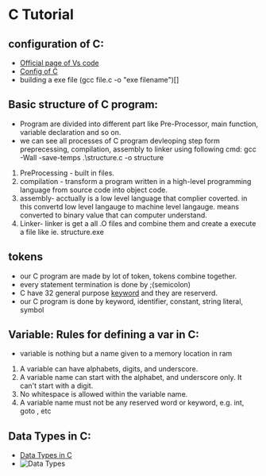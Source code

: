 # C Tutorial 

## configuration of C:
- [Official page of Vs code](https://code.visualstudio.com/docs/cpp/config-mingw) 
- [Config of C ](https://www.youtube.com/watch?v=0HD0pqVtsmw&list=LL&index=6&t=620s)
-  building a exe file (gcc file.c -o "exe filename")[]

## Basic structure of C program:
- Program are divided into different part like Pre-Processor, main function, variable declaration and so on.
- we can see all processes of C program devleoping step form preprecessing, compilation, assembly to linker using following cmd: gcc -Wall -save-temps .\structure.c -o structure
1. PreProcessing - built in files.
2. compilation - transform a program written in a high-level programming language from source code into object code.
3. assembly- acctually is a low level language that complier coverted. in this convertd low level langauge to machine level langauge. means converted to binary value that can computer understand.
4. Linker- linker is get a all .O files and combine them and create a execute a file like ie. structure.exe

## tokens 
- our C program are made by lot of token, tokens combine together.
- every statement termination is done by ;(semicolon)
- C have 32 general purpose [keyword](https://docs.microsoft.com/en-us/cpp/c-language/c-keywords?view=msvc-170) and they are reserverd.
- our C program is done by keyword, identifier, constant, string literal, symbol

## Variable: Rules for defining a var in C:
- variable is nothing but a name given to a memory location in ram
1. A variable can have alphabets, digits, and underscore.
2. A variable name can start with the alphabet, and underscore only. It can't start with a digit.
3. No whitespace is allowed within the variable name.
4. A variable name must not be any reserved word or keyword, e.g. int, goto , etc

## Data Types in C:
- [Data Types in C ](https://www.javatpoint.com/data-types-in-c)
- ![Data Types]()
